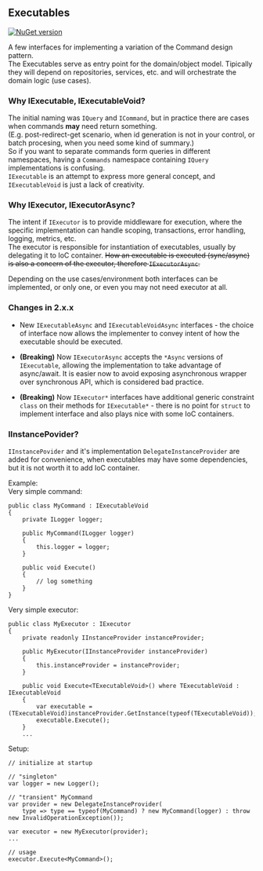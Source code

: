 ## Executables  

[![NuGet version](https://badge.fury.io/nu/M.Executables.svg)](https://badge.fury.io/nu/M.Executables)

A few interfaces for implementing a variation of the Command design pattern.  
The Executables serve as entry point for the domain/object model. Tipically they will depend on repositories, services, etc. and will orchestrate the domain logic (use cases).    

### Why IExecutable, IExecutableVoid?  

The initial naming was `IQuery` and `ICommand`, but in practice there are cases when commands **may** need return something.  
(E.g. post-redirect-get scenario, when id generation is not in your control, or batch procesing, when you need some kind of summary.)  
So if you want to separate commands form queries in different namespaces, having a `Commands` namespace containing `IQuery` implementations is confusing.  
`IExecutable` is an attempt to express more general concept, and `IExecutableVoid` is just a lack of creativity.  

### Why IExecutor, IExecutorAsync?  

The intent if `IExecutor` is to provide middleware for execution, where the specific implementation can handle  scoping, transactions, error handling, logging, metrics, etc.  
The executor is responsible for instantiation of executables, usually by delegating it to IoC container. 
 ~~How an executable is executed (sync/async) is also a concern of the executor, therefore `IExecutorAsync`.~~  
   
Depending on the use cases/environment both interfaces can be implemented, or only one, or even you may not need executor at all.  
  
### Changes in 2.x.x  

- New `IExecutableAsync` and `IExecutableVoidAsync` interfaces - the choice of interface now allows the implementer to convey intent of how the executable should be executed.  

- **(Breaking)** Now `IExecutorAsync` accepts the `*Async` versions of `IExecutable`, allowing the implementation to take advantage of async/await. It is easier now to avoid exposing asynchronous wrapper over synchronous API, which is considered bad practice.  

- **(Breaking)** Now `IExecutor*` interfaces have additional generic constraint `class` on their methods for `IExecutable*` - there is no point for `struct` to implement interface and also plays nice with some IoC containers. 


### IInstancePovider?  

`IInstancePovider` and it's implementation `DelegateInstanceProvider` are added for convenience, when executables may have some dependencies, but it is not worth it to add IoC container.  

Example:  
Very simple command:

    public class MyCommand : IExecutableVoid
    {
        private ILogger logger;

        public MyCommand(ILogger logger)
        {
            this.logger = logger;
        }

        public void Execute()
        {
            // log something
        }
    }  

Very simple executor:

    public class MyExecutor : IExecutor
    {
        private readonly IInstanceProvider instanceProvider;

        public MyExecutor(IInstanceProvider instanceProvider)
        {
            this.instanceProvider = instanceProvider;
        }

        public void Execute<TExecutableVoid>() where TExecutableVoid : IExecutableVoid
        {
            var executable = (TExecutableVoid)instanceProvider.GetInstance(typeof(TExecutableVoid));
            executable.Execute();
        }
		...
       
 
Setup:  

	// initialize at startup
	
	// "singleton"
	var logger = new Logger();
	
	// "transient" MyCommand
	var provider = new DelegateInstanceProvider(
	    type => type == typeof(MyCommand) ? new MyCommand(logger) : throw new InvalidOperationException());
			
	var executor = new MyExecutor(provider);
	...
	
	// usage
	executor.Execute<MyCommand>();



